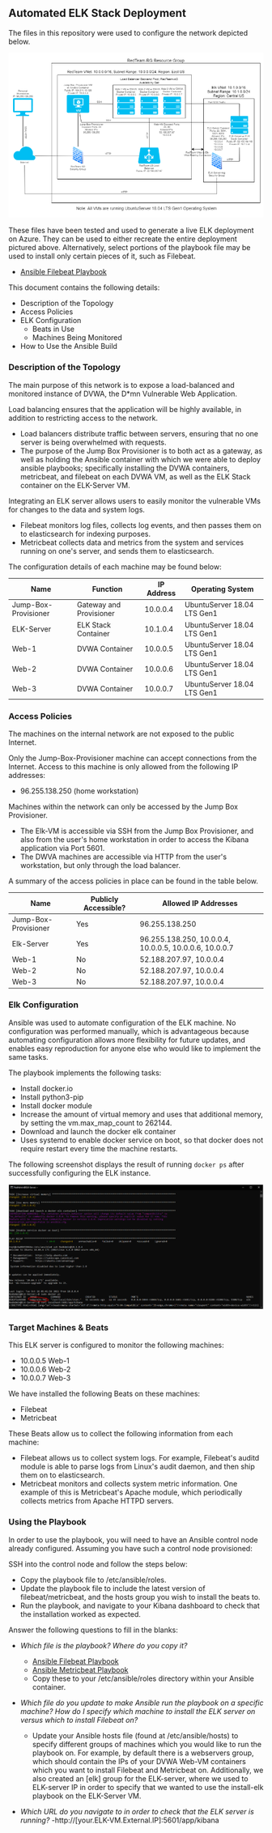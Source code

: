 ## Automated ELK Stack Deployment

The files in this repository were used to configure the network depicted below.

![Network Diagram](https://github.com/clementyang24/ELK-Stack-Deployment/blob/a5c8dfd26deb1bcfcf1e7354970d095992db8883/Images/Project%201%20Week%2013%20Diagram.png)

These files have been tested and used to generate a live ELK deployment on Azure. They can be used to either recreate the entire deployment pictured above. Alternatively, select portions of the playbook file may be used to install only certain pieces of it, such as Filebeat.

- [Ansible Filebeat Playbook](https://github.com/clementyang24/ELK-Stack-Deployment/blob/a5c8dfd26deb1bcfcf1e7354970d095992db8883/Ansible/filebeat-playbook.yml)

This document contains the following details:
- Description of the Topology
- Access Policies
- ELK Configuration
  - Beats in Use
  - Machines Being Monitored
- How to Use the Ansible Build


### Description of the Topology

The main purpose of this network is to expose a load-balanced and monitored instance of DVWA, the D*mn Vulnerable Web Application.

Load balancing ensures that the application will be highly available, in addition to restricting access to the network.
- Load balancers distribute traffic between servers, ensuring that no one server is being overwhelmed with requests.
- The purpose of the Jump Box Provisioner is to both act as a gateway, as well as holding the Ansible container with which we were able to deploy ansible playbooks; specifically installing the DVWA containers, metricbeat, and filebeat on each DVWA VM, as well as the ELK Stack container on the ELK-Server VM.

Integrating an ELK server allows users to easily monitor the vulnerable VMs for changes to the data and system logs.
- Filebeat monitors log files, collects log events, and then passes them on to elasticsearch for indexing purposes.
- Metricbeat collects data and metrics from the system and services running on one's server, and sends them to elasticsearch.

The configuration details of each machine may be found below:

| Name                 | Function                | IP Address | Operating System            |
|----------------------|-------------------------|------------|-----------------------------|
| Jump-Box-Provisioner | Gateway and Provisioner | 10.0.0.4   | UbuntuServer 18.04 LTS Gen1 |
| ELK-Server           | ELK Stack Container     | 10.1.0.4   | UbuntuServer 18.04 LTS Gen1 |
| Web-1                | DVWA Container          | 10.0.0.5   | UbuntuServer 18.04 LTS Gen1 |
| Web-2                | DVWA Container          | 10.0.0.6   | UbuntuServer 18.04 LTS Gen1 |
| Web-3                | DVWA Container          | 10.0.0.7   | UbuntuServer 18.04 LTS Gen1 |

### Access Policies

The machines on the internal network are not exposed to the public Internet. 

Only the Jump-Box-Provisioner machine can accept connections from the Internet. Access to this machine is only allowed from the following IP addresses:
- 96.255.138.250 (home workstation)

Machines within the network can only be accessed by the Jump Box Provisioner.
- The Elk-VM is accessible via SSH from the Jump Box Provisioner, and also from the user's home workstation in order to access the Kibana application via Port 5601.
- The DWVA machines are accessible via HTTP from the user's workstation, but only through the load balancer.

A summary of the access policies in place can be found in the table below.

| Name                 | Publicly Accessible? | Allowed IP Addresses                                   |
|----------------------|----------------------|--------------------------------------------------------|
| Jump-Box-Provisioner | Yes                  | 96.255.138.250                                         |
| Elk-Server           | Yes                  | 96.255.138.250, 10.0.0.4, 10.0.0.5, 10.0.0.6, 10.0.0.7 |
| Web-1                | No                   | 52.188.207.97, 10.0.0.4                                |
| Web-2                | No                   | 52.188.207.97, 10.0.0.4                                |
| Web-3                | No                   | 52.188.207.97, 10.0.0.4                                |

### Elk Configuration

Ansible was used to automate configuration of the ELK machine. No configuration was performed manually, which is advantageous because automating configuration allows more flexibility for future updates, and enables easy reproduction for anyone else who would like to implement the same tasks.

The playbook implements the following tasks:
- Install docker.io
- Install python3-pip
- Install docker module
- Increase the amount of virtual memory and uses that additional memory, by setting the vm.max_map_count to 262144.
- Download and launch the docker elk container
- Uses systemd to enable docker service on boot, so that docker does not require restart every time the machine restarts.

The following screenshot displays the result of running `docker ps` after successfully configuring the ELK instance.

![Docker PS image](https://github.com/clementyang24/ELK-Stack-Deployment/blob/a5c8dfd26deb1bcfcf1e7354970d095992db8883/Images/Elk_Container.PNG)

### Target Machines & Beats
This ELK server is configured to monitor the following machines:
- 10.0.0.5 Web-1
- 10.0.0.6 Web-2
- 10.0.0.7 Web-3

We have installed the following Beats on these machines:
- Filebeat
- Metricbeat

These Beats allow us to collect the following information from each machine:
- Filebeat allows us to collect system logs. For example, Filebeat's auditd module is able to parse logs from Linux's audit daemon, and then ship them on to elasticsearch.
- Metricbeat monitors and collects system metric information. One example of this is Metricbeat's Apache module, which periodically collects metrics from Apache HTTPD servers.

### Using the Playbook
In order to use the playbook, you will need to have an Ansible control node already configured. Assuming you have such a control node provisioned: 

SSH into the control node and follow the steps below:
- Copy the playbook file to /etc/ansible/roles.
- Update the playbook file to include the latest version of filebeat/metricbeat, and the hosts group you wish to install the beats to.
- Run the playbook, and navigate to your Kibana dashboard to check that the installation worked as expected.

Answer the following questions to fill in the blanks:
- _Which file is the playbook? Where do you copy it?_
	- [Ansible Filebeat Playbook](https://github.com/clementyang24/ELK-Stack-Deployment/blob/a5c8dfd26deb1bcfcf1e7354970d095992db8883/Ansible/filebeat-playbook.yml)
	- [Ansible Metricbeat Playbook](https://github.com/clementyang24/ELK-Stack-Deployment/blob/a5c8dfd26deb1bcfcf1e7354970d095992db8883/Ansible/metricbeat-playbook.yml)
	- Copy these to your /etc/ansible/roles directory within your Ansible container.

- _Which file do you update to make Ansible run the playbook on a specific machine? How do I specify which machine to install the ELK server on versus which to install Filebeat on?_
	- Update your Ansible hosts file (found at /etc/ansible/hosts) to specify different groups of machines which you would like to run the playbook on. For example, by default there is a webservers group, which should contain the IPs of your DVWA Web-VM containers which you want to install Filebeat and Metricbeat on. Additionally, we also created an [elk] group for the ELK-server, where we used to ELK-server IP in order to specify that we wanted to use the install-elk playbook on the ELK-Server VM.
- _Which URL do you navigate to in order to check that the ELK server is running?_
	-http://[your.ELK-VM.External.IP]:5601/app/kibana
	